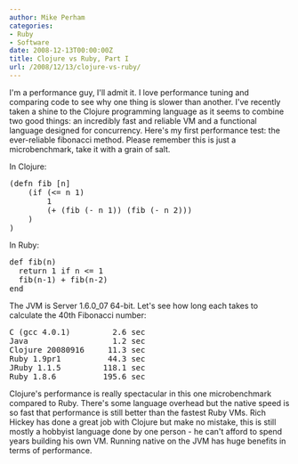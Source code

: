 ```yaml
---
author: Mike Perham
categories:
- Ruby
- Software
date: 2008-12-13T00:00:00Z
title: Clojure vs Ruby, Part I
url: /2008/12/13/clojure-vs-ruby/
---
```


I'm a performance guy, I'll admit it. I love performance tuning and comparing code to see why one thing is slower than another. I've recently taken a shine to the Clojure programming language as it seems to combine two good things: an incredibly fast and reliable VM and a functional language designed for concurrency. Here's my first performance test: the ever-reliable fibonacci method. Please remember this is just a microbenchmark, take it with a grain of salt.

In Clojure:

<pre lang="lisp">(defn fib [n]
    (if (&lt;= n 1)
        1
        (+ (fib (- n 1)) (fib (- n 2)))
    )
)
</pre>

In Ruby:

<pre lang="ruby">def fib(n)
  return 1 if n &lt;= 1
  fib(n-1) + fib(n-2)
end
</pre>

The JVM is Server 1.6.0_07 64-bit. Let's see how long each takes to calculate the 40th Fibonacci number:

<pre>C (gcc 4.0.1)         2.6 sec
Java                  1.2 sec
Clojure 20080916     11.3 sec
Ruby 1.9pr1          44.3 sec
JRuby 1.1.5         118.1 sec
Ruby 1.8.6          195.6 sec
</pre>

Clojure's performance is really spectacular in this one microbenchmark compared to Ruby. There's some language overhead but the native speed is so fast that performance is still better than the fastest Ruby VMs. Rich Hickey has done a great job with Clojure but make no mistake, this is still mostly a hobbyist language done by one person - he can't afford to spend years building his own VM. Running native on the JVM has huge benefits in terms of performance.
